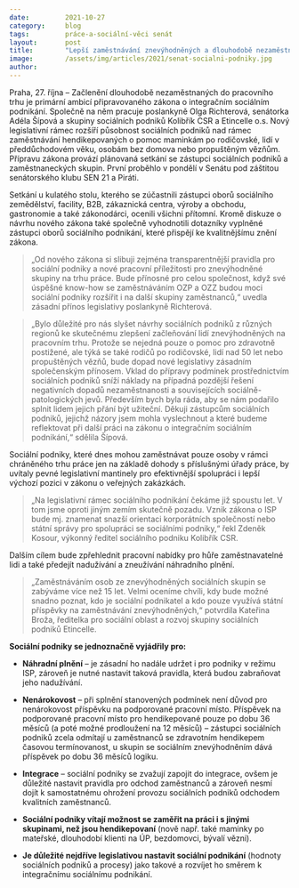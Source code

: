 ```yaml
---
date:         2021-10-27
category:     blog
tags:         práce-a-sociální-věci senát
layout:       post
title:        "Lepší zaměstnávání znevýhodněných a dlouhodobě nezaměstnaných. SEN 21 a Piráti uspořádali v Senátu setkání s odborníky k připravovanému zákonu"
image:        /assets/img/articles/2021/senat-socialni-podniky.jpg
author:       
---
```



Praha, 27. října – Začlenění dlouhodobě nezaměstnaných do pracovního trhu je primární ambicí připravovaného zákona o integračním sociálním podnikání. Společně na něm pracuje poslankyně Olga Richterová, senátorka Adéla Šípová a skupiny sociálních podniků Kolibřík CSR a Etincelle o.s. Nový legislativní rámec rozšíří působnost sociálních podniků nad rámec zaměstnávání hendikepovaných o pomoc maminkám po rodičovské, lidí v předdůchodovém věku, osobám bez domova nebo propuštěným vězňům. Přípravu zákona provází plánovaná setkání se zástupci sociálních podniků a zaměstnaneckých skupin. První proběhlo v pondělí v Senátu pod záštitou senátorského klubu SEN 21 a Piráti.

Setkání u kulatého stolu, kterého se zúčastnili zástupci oborů sociálního zemědělství, facility, B2B, zákaznická centra, výroby a obchodu, gastronomie a také zákonodárci, ocenili všichni přítomní. Kromě diskuze o návrhu nového zákona také společně vyhodnotili dotazníky vyplněné zástupci oborů sociálního podnikání, které přispějí ke kvalitnějšímu znění zákona.

> „Od nového zákona si slibuji zejména transparentnější pravidla pro sociální podniky a nové pracovní příležitosti pro znevýhodněné skupiny na trhu práce. Bude přínosné pro celou společnost, když své úspěšné know-how se zaměstnáváním OZP a OZZ budou moci sociální podniky rozšířit i na další skupiny zaměstnanců,“ uvedla zásadní přínos legislativy poslankyně Richterová.

> „Bylo důležité pro nás slyšet návrhy sociálních podniků z různých regionů ke skutečnému zlepšení začleňování lidí znevýhodněných na pracovním trhu. Protože se nejedná pouze o pomoc pro zdravotně postižené, ale týká se také rodičů po rodičovské, lidí nad 50 let nebo propuštěných vězňů, bude dopad nové legislativy zásadním společenským přínosem. Vklad do přípravy podmínek prostřednictvím sociálních podniků sníží náklady na případná pozdější řešení negativních dopadů nezaměstnanosti a souvisejících sociálně-patologických jevů. Především bych byla ráda, aby se nám podařilo splnit lidem jejich přání být užiteční. Děkuji zástupcům sociálních podniků, jejichž názory jsem mohla vyslechnout a které budeme reflektovat při další práci na zákonu o integračním sociálním podnikání,“ sdělila Šípová.

Sociální podniky, které dnes mohou zaměstnávat pouze osoby v rámci chráněného trhu práce jen na základě dohody s příslušnými úřady práce, by uvítaly pevné legislativní mantinely pro efektivnější spolupráci i lepší výchozí pozici v zákonu o veřejných zakázkách.

> „Na legislativní rámec sociálního podnikání čekáme již spoustu let. V tom jsme oproti jiným zemím skutečně pozadu. Vznik zákona o ISP bude mj. znamenat snazší orientaci korporátních společností nebo státní správy pro spolupráci se sociálními podniky,“ řekl Zdeněk Kosour, výkonný ředitel sociálního podniku Kolibřík CSR. 

Dalším cílem bude zpřehlednit pracovní nabídky pro hůře zaměstnavatelné lidi a také předejít nadužívání a zneužívání náhradního plnění.

> „Zaměstnáváním osob ze znevýhodněných sociálních skupin se zabýváme více než 15 let. Velmi oceníme chvíli, kdy bude možné snadno poznat, kdo je sociální podnikatel a kdo pouze využívá státní příspěvky na zaměstnávání znevýhodněných,“ potvrdila Kateřina Broža, ředitelka pro sociální oblast a rozvoj skupiny sociálních podniků Etincelle.


**Sociální podniky se jednoznačně vyjádřily pro:**

* **Náhradní plnění** – je zásadní ho nadále udržet i pro podniky v režimu ISP, zároveň je nutné nastavit taková pravidla, která budou zabraňovat jeho nadužívání. 

* **Nenárokovost** – při splnění stanovených podmínek není důvod pro nenárokovost příspěvku na podporované  pracovní místo.
Příspěvek na podporované pracovní místo pro hendikepované pouze po dobu 36 měsíců (a poté možné prodloužení na 12 měsíců) – zástupci sociálních podniků zcela odmítají u zaměstnanců se zdravotním hendikepem časovou termínovanost, u skupin se sociálním znevýhodněním dává příspěvek po dobu 36 měsíců logiku.

* **Integrace** – sociální podniky se zvažují zapojit do integrace, ovšem je důležité nastavit pravidla pro odchod zaměstnanců a zároveň nesmí dojít k samostatnému ohrožení provozu sociálních podniků odchodem kvalitních zaměstnanců. 

* **Sociální podniky vítají možnost se zaměřit na práci i s jinými skupinami, než jsou hendikepovaní** (nově např. také maminky po mateřské, dlouhodobí klienti na ÚP, bezdomovci, bývalí vězni).

* **Je důležité nejdříve legislativou nastavit sociální podnikání** (hodnoty sociálních podniků a procesy) jako takové a rozvíjet ho směrem k integračnímu sociálnímu podnikání.
